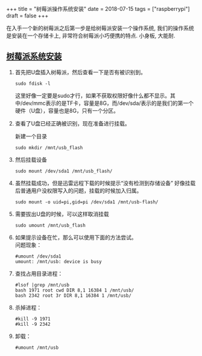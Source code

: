 +++
title = "树莓派操作系统安装"
date = 2018-07-15
tags = ["raspberrypi"]
draft = false
+++

在入手一个新的树莓派之后第一步是给树莓派安装一个操作系统, 我们的操作系统是安装在一个存储卡上, 非常符合树莓派小巧便携的特点. 小身板, 大能耐.
<!-- more -->
## [树莓派系统安装](https://www.raspberrypi.org/documentation/installation/installing-images/)
<!-- more -->
1. 首先把U盘插入树莓派，然后查看一下是否有被识别到。

    ```shell
    sudo fdisk -l
    ```

    这里好像一定要是sudo才行，如果不获取权限好像什么都不显示。其中/dev/mmc表示的是TF卡，容量是8G，而/dev/sda/表示的是我们的第一个硬件（U盘），容量也是8G，只有一个分区。

2. 查看了U盘已经正确被识别，现在准备进行挂载。

    新建一个目录

    ```shell
    sudo mkdir /mnt/usb_flash
    ```

3. 然后挂载设备

    ```shell
    sudo mount /dev/sda1 /mnt/usb_flash/
    ```

4. 虽然挂载成功，但是迅雷远程下载的时候提示“没有检测到存储设备” 好像挂载后普通用户没权限写入的问题，挂载的时候加入归属。

    ```shell
    sudo mount -o uid=pi,gid=pi /dev/sda1 /mnt/usb-flash/
    ```

5. 需要拔出U盘的时候，可以这样取消挂载

    ```shell
    sudo umount /mnt/usb_flash
    ```

6. 如果提示设备在忙，那么可以使用下面的方法尝试。  
    问题现象：

    ```shell
    #umount /dev/sda1
    umount: /mnt/usb: device is busy
    ```

7. 查找占用目录进程：

    ```shell
    #lsof |grep /mnt/usb
    bash 1971 root cwd DIR 8,1 16384 1 /mnt/usb/
    bash 2342 root 3r DIR 8,1 16384 1 /mnt/usb/
    ```

8. 杀掉进程：

    ```shell
    #kill -9 1971
    #kill -9 2342
    ```

9. 卸载：

    ```shell
    #umount /mnt/usb
    ```
